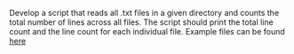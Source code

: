Develop a script that reads all .txt files in a given directory and counts the total number of lines across all files. 
The script should print the total line count and the line count for each individual file.
Example files can be found [here](https://github.com/kv109/copilot-workshops/tree/main/1/text-files)